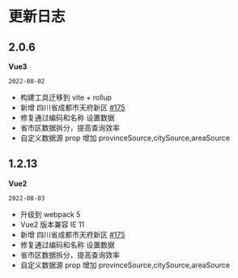 
# 更新日志



## 2.0.6 

 <b> Vue3 </b>  

`2022-08-02`

-  构建工具迁移到 vite + rollup
-  新增 四川省成都市天府新区 [#175](https://github.com/jcc/v-distpicker/pull/175)
-  修复通过编码和名称 设置数据
-  省市区数据拆分，提高查询效率
-  自定义数据源 prop 增加 provinceSource,citySource,areaSource




## 1.2.13

 <b> Vue2 </b>

`2022-08-03`

-  升级到 webpack 5
-  Vue2 版本兼容 IE 11
-  新增 四川省成都市天府新区 [#175](https://github.com/jcc/v-distpicker/pull/175)
-  修复通过编码和名称 设置数据
-  省市区数据拆分，提高查询效率
-  自定义数据源 prop 增加 provinceSource,citySource,areaSource
